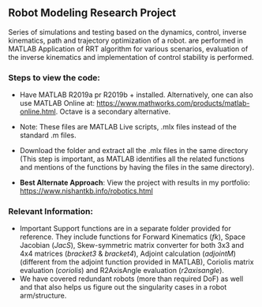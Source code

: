 ## Robot Modeling Research Project
 Series of simulations and testing based on the dynamics, control, inverse kinematics, path and trajectory optimization of a robot. are performed in MATLAB Application of RRT algorithm for various scenarios, evaluation of the inverse kinematics and implementation of control stability is performed.

 ### Steps to view the code:
* Have MATLAB R2019a pr R2019b + installed. Alternatively, one can also use MATLAB Online at: https://www.mathworks.com/products/matlab-online.html. Octave is a secondary alternative.
* Note: These files are MATLAB Live scripts, .mlx files instead of the standard .m files.
* Download the folder and extract all the .mlx files in the same directory (This step is important, as MATLAB identifies all the related functions and mentions of the functions by having the files in the same directory).
 
* **Best Alternate Approach**: View the project with results in my portfolio: https://www.nishantkb.info/robotics.html

### Relevant Information:

*  Important Support functions are in a separate folder provided for reference. They include functions for Forward Kinematics (*fk*), Space Jacobian (*JacS*), Skew-symmetric matrix converter for both 3x3 and 4x4 matrices (*bracket3* & *bracket4*), Adjoint calculation (*adjointM*) (different from the adjoint function provided in MATLAB), Coriolis matrix evaluation (*coriolis*) and R2AxisAngle evaluation (*r2axisangle*).
*  We have covered redundant robots (more than required DoF) as well and that also helps us figure out the singularity cases in a robot arm/structure.
